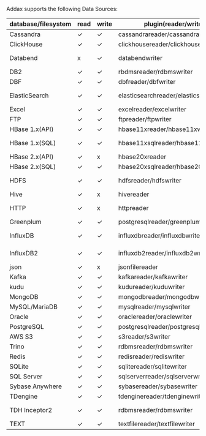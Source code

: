 Addax supports the following Data Sources:

| database/filesystem | read | write | plugin(reader/writer)                   | memo                            |
| ------------------- | ---- | ----- | --------------------------------------- | ------------------------------- |
| Cassandra           | ✓   | ✓    | cassandrareader/cassandrawriter         |                                 |
| ClickHouse          | ✓   | ✓    | clickhousereader/clickhousewriter       |                                 |
| Databend            | x    | ✓    | databendwriter                          | support [Databend][8]           |
| DB2                 | ✓   | ✓    | rbdmsreader/rdbmswriter                 | not fully tested                |
| DBF                 | ✓   | ✓    | dbfreader/dbfwriter                     |                                 |
| ElasticSearch       | ✓   | ✓    | elasticsearchreader/elasticsearchwriter | originally from [@Kestrong][1]  |
| Excel               | ✓   | ✓    | excelreader/excelwriter                 |                                 |
| FTP                 | ✓   | ✓    | ftpreader/ftpwriter                     |                                 |
| HBase 1.x(API)      | ✓   | ✓    | hbase11xreader/hbase11xwriter           | use HBASE API                   |
| HBase 1.x(SQL)      | ✓   | ✓    | hbase11xsqlreader/hbase11xsqlwriter     | use Phoenix[Phoenix][2]         |
| HBase 2.x(API)      | ✓   | x     | hbase20xreader                          | use HBase API                   |
| HBase 2.x(SQL)      | ✓   | ✓    | hbase20xsqlreader/hbase20xsqlwriter     | via [Phoenix][2]                |
| HDFS                | ✓   | ✓    | hdfsreader/hdfswriter                   | support HDFS 2.0 or later       |
| Hive                | ✓   | x     | hivereader                              |                                 |
| HTTP                | ✓   | x     | httpreader                              | support RestFul API             |
| Greenplum           | ✓   | ✓    | postgresqlreader/greenplumwriter        |                                 |
| InfluxDB            | ✓   | ✓    | influxdbreader/influxdbwriter           | ONLY support InfluxDB 1.x       |
| InfluxDB2           | ✓   | ✓    | influxdb2reader/influxdb2writer         | ONLY InfluxDB 2.0 or later      |
| json                | ✓   | x     | jsonfilereader                          |                                 |
| Kafka               | ✓   | ✓    | kafkareader/kafkawriter                 |                                 |
| kudu                | ✓   | ✓    | kudureader/kuduwriter                   |                                 |
| MongoDB             | ✓   | ✓    | mongodbreader/mongodbwriter             |                                 |
| MySQL/MariaDB       | ✓   | ✓    | mysqlreader/mysqlwriter                 |                                 |
| Oracle              | ✓   | ✓    | oraclereader/oraclewriter               |                                 |
| PostgreSQL          | ✓   | ✓    | postgresqlreader/postgresqlwriter       |                                 |
| AWS S3              | ✓   | ✓    | s3reader/s3writer                       | [AWS S3][6], [MinIO][7]         |
| Trino               | ✓   | ✓    | rdbmsreader/rdbmswriter                 | [trino][3]                      |
| Redis               | ✓   | ✓    | redisreader/rediswriter                 |                                 |
| SQLite              | ✓   | ✓    | sqlitereader/sqlitewriter               |                                 |
| SQL Server          | ✓   | ✓    | sqlserverreader/sqlserverwriter         |                                 |
| Sybase Anywhere     | ✓   | ✓    | sybasereader/sybasewriter               |                                 |
| TDengine            | ✓   | ✓    | tdenginereader/tdenginewriter           | [TDengine][4]                   |
| TDH Inceptor2       | ✓   | ✓    | rdbmsreader/rdbmswriter                 | [Transwarp TDH][5] 5.1 or later |
| TEXT                | ✓   | ✓    | textfilereader/textfilewriter           |                                 |

[1]: https://github.com/Kestrong/datax-elasticsearch
[2]: https://phoenix.apache.org
[3]: https://trino.io
[4]: https://www.taosdata.com/cn/
[5]: http://transwarp.cn/
[6]: https://aws.amazon.com/s3
[7]: https://min.io/
[8]: https://databend.rs
